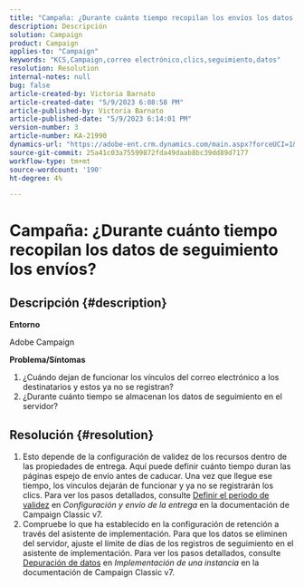 ```yaml
---
title: "Campaña: ¿Durante cuánto tiempo recopilan los envíos los datos de seguimiento?"
description: Descripción
solution: Campaign
product: Campaign
applies-to: "Campaign"
keywords: "KCS,Campaign,correo electrónico,clics,seguimiento,datos"
resolution: Resolution
internal-notes: null
bug: false
article-created-by: Victoria Barnato
article-created-date: "5/9/2023 6:08:58 PM"
article-published-by: Victoria Barnato
article-published-date: "5/9/2023 6:14:01 PM"
version-number: 3
article-number: KA-21990
dynamics-url: "https://adobe-ent.crm.dynamics.com/main.aspx?forceUCI=1&pagetype=entityrecord&etn=knowledgearticle&id=d76b8b90-94ee-ed11-8849-6045bd006b25"
source-git-commit: 25a41c03a75599872fda49daab8bc39dd89d7177
workflow-type: tm+mt
source-wordcount: '190'
ht-degree: 4%

---
```


# Campaña: ¿Durante cuánto tiempo recopilan los datos de seguimiento los envíos?

## Descripción {#description}


<b>Entorno</b>

Adobe Campaign

<b>Problema/Síntomas</b>

1. ¿Cuándo dejan de funcionar los vínculos del correo electrónico a los destinatarios y estos ya no se registran?
2. ¿Durante cuánto tiempo se almacenan los datos de seguimiento en el servidor?



## Resolución {#resolution}


1. Esto depende de la configuración de validez de los recursos dentro de las propiedades de entrega. Aquí puede definir cuánto tiempo duran las páginas espejo de envío antes de caducar. Una vez que llegue ese tiempo, los vínculos dejarán de funcionar y ya no se registrarán los clics. Para ver los pasos detallados, consulte [Definir el periodo de validez](https://experienceleague.adobe.com/docs/campaign-classic/using/sending-messages/key-steps-when-creating-a-delivery/steps-sending-the-delivery.html?lang=en#defining-validity-period) en *Configuración y envío de la entrega* en la documentación de Campaign Classic v7.
2. Compruebe lo que ha establecido en la configuración de retención a través del asistente de implementación. Para que los datos se eliminen del servidor, ajuste el límite de días de los registros de seguimiento en el asistente de implementación. Para ver los pasos detallados, consulte [Depuración de datos](https://experienceleague.adobe.com/docs/campaign-classic/using/installing-campaign-classic/initial-configuration/deploying-an-instance.html?lang=en#purging-data) en *Implementación de una instancia* en la documentación de Campaign Classic v7.


